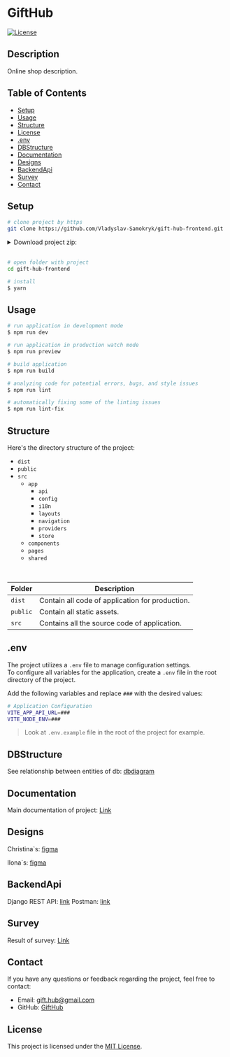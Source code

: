 # GiftHub

[![License](https://img.shields.io/badge/license-MIT-blue.svg)](https://opensource.org/licenses/MIT)

## Description

Online shop description.

## Table of Contents

- [Setup](#setup)
- [Usage](#usage)
- [Structure](#structure)
- [License](#license)
- [.env](#env)
- [DBStructure](#dbstructure)
- [Documentation](#documentation)
- [Designs](#designs)
- [BackendApi](#backendapi)
- [Survey](#survey)
- [Contact](#contact)

## Setup

```bash
# clone project by https
git clone https://github.com/Vladyslav-Samokryk/gift-hub-frontend.git
```

<details>
<summary>Download project zip:</summary>
    <a href="https://github.com/Vladyslav-Samokryk/gift-hub-frontend/archive/refs/heads/master.zip">
        GiftHub.zip
    </a>
</details>

<br>

```bash
# open folder with project
cd gift-hub-frontend

# install
$ yarn
```

## Usage

```bash
# run application in development mode
$ npm run dev

# run application in production watch mode
$ npm run preview

# build application
$ npm run build

# analyzing code for potential errors, bugs, and style issues
$ npm run lint

# automatically fixing some of the linting issues
$ npm run lint-fix
```

## Structure

Here's the directory structure of the project:<br>

- `dist`
- `public`
- `src`
  - `app`
    - `api`
    - `config`
    - `i18n`
    - `layouts`
    - `navigation`
    - `providers`
    - `store`
  - `components`
  - `pages`
  - `shared`

<br>

| Folder   | Description                                     |
| -------- | ----------------------------------------------- |
| `dist`   | Contain all code of application for production. |
| `public` | Contain all static assets.                      |
| `src`    | Contains all the source code of application.    |

## .env

The project utilizes a `.env` file to manage configuration settings.
<br/>
To configure all variables for the application, create a `.env` file in the root directory of the project.

Add the following variables and replace `###` with the desired values:

```bash
# Application Configuration
VITE_APP_API_URL=###
VITE_NODE_ENV=###
```

> Look at `.env.example` file in the root of the project for example.

## DBStructure
See relationship between entities of db: [dbdiagram](https://dbdiagram.io/d/64ca041702bd1c4a5e192886)

## Documentation
Main documentation of project: [Link](https://docs.google.com/spreadsheets/d/1bEgjMwZJkJobGGWi1EZnFu5k1PQ2FiLptJAAX-J4s_A/edit?usp=sharing)

## Designs
Christina`s: [figma](https://www.figma.com/file/0BUH6xUUJe7dUfz1aV0yqD/GiftHub-online-shop)

Ilona`s: [figma](https://www.figma.com/file/zDc7MmRInCyP0iNORar5Xk/Untitled)

## BackendApi
Django REST API: [link](https://alex-online-store.fly.dev/api/v1/accounts/)
Postman: [link](https://app.getpostman.com/join-team?invite_code=0c32f0b68818814f27012c8899cba06f&target_code=6f7cd67875a00cc6eefe3381c0610770)

## Survey
Result of survey: [Link](https://docs.google.com/forms/d/e/1FAIpQLSd90hd9qvWqWTkMjjnyS4xLyUXHLuJSq_iJln3pB1YmtYGjew/viewform?usp=sharing  )

## Contact

If you have any questions or feedback regarding the project, feel free to contact:

- Email: gift.hub@gmail.com
- GitHub: [GiftHub](https://github.com/Vladyslav-Samokryk/gift-hub-frontend)

## License

This project is licensed under the [MIT License](https://opensource.org/licenses/MIT).
